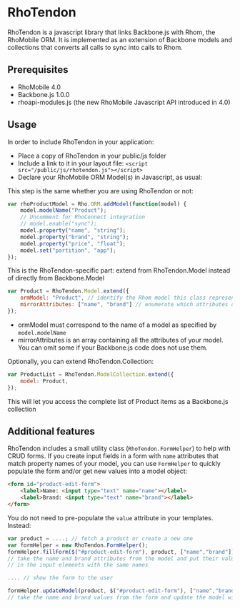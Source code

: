 RhoTendon
=========

RhoTendon is a javascript library that links Backbone.js with Rhom, the RhoMobile ORM. It is implemented as an extension of Backbone models and collections that converts all calls to sync into calls to Rhom.

## Prerequisites

* RhoMobile 4.0
* Backbone.js 1.0.0
* rhoapi-modules.js (the new RhoMobile Javascript API introduced in 4.0)

## Usage

In order to include RhoTendon in your application:

* Place a copy of RhoTendon in your public/js folder
* Include a link to it in your layout file: `<script src="/public/js/rhotendon.js"></script>`
* Declare your RhoMobile ORM Model(s) in Javascript, as usual:

This step is the same whether you are using RhoTendon or not:

```javascript
var rhoProductModel = Rho.ORM.addModel(function(model) {
	model.modelName("Product");
	// Uncomment for RhoConnect integration
	// model.enable("sync");
	model.property("name", "string");
	model.property("brand", "string");
	model.property("price", "float");
	model.set("partition", "app");
});
```

This is the RhoTendon-specific part: extend from RhoTendon.Model instead of directly from Backbone.Model

```javascript
var Product = RhoTendon.Model.extend({
	ormModel: "Product", // identify the Rhom model this class represents
	mirrorAttributes: ["name", "brand"] // enumerate which attributes our Backbone model will care about
});
```

* ormModel must correspond to the name of a model as specified by `model.modelName`
* mirrorAttributes is an array containing all the attributes of your model. You can omit some if your Backbone.js code does not use them.

Optionally, you can extend RhoTendon.Collection:

```javascript
var ProductList = RhoTendon.ModelCollection.extend({
	model: Product,
});
```

This will let you access the complete list of Product items as a Backbone.js collection

## Additional features

RhoTendon includes a small utility class (`RhoTendon.FormHelper`) to help with CRUD forms. If you create input fields in a form with `name` attributes that match property names of your model, you can use `FormHelper` to quickly populate the form and/or get new values into a model object:

```html
<form id="product-edit-form">
	<label>Name: <input type="text" name="name"></label>
	<label>Brand: <input type="text" name="brand"></label>
</form>
```

You do not need to pre-populate the `value` attribute in your templates. Instead:

```javascript
var product = ....; // fetch a product or create a new one
var formHelper = new RhoTendon.FormHelper();
formHelper.fillForm($("#product-edit-form"), product, ["name","brand"]);
// take the name and brand attributes from the model and put their values
// in the input elements with the same names

.... // show the form to the user

formHelper.updateModel(product, $("#product-edit-form"), ["name","brand"]);
// take the name and brand values from the form and update the model with them
```
